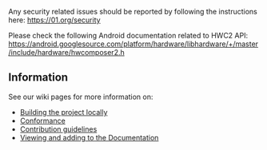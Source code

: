 Any security related issues should be reported by following the instructions here:
https://01.org/security

Please check the following Android documentation related to HWC2 API:
https://android.googlesource.com/platform/hardware/libhardware/+/master/include/hardware/hwcomposer2.h  

## Information

See our wiki pages for more information on:
* [Building the project locally](https://github.com/intel/IA-Hardware-Composer/wiki/Build)
* [Conformance](https://github.com/intel/IA-Hardware-Composer/wiki/Conformance)
* [Contribution guidelines](https://github.com/intel/IA-Hardware-Composer/wiki/Contributions)
* [Viewing and adding to the Documentation](https://github.com/intel/IA-Hardware-Composer/wiki/Documentation)
